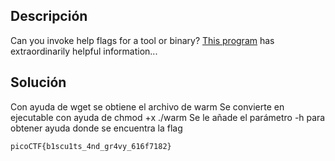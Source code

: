 ## Descripción
Can you invoke help flags for a tool or binary? [This program](https://mercury.picoctf.net/static/beec4f433e5ee5bfcd71bba8d5863faf/warm) has extraordinarily helpful information...

## Solución
Con ayuda de wget se obtiene el archivo de warm
Se convierte en ejecutable con ayuda de chmod +x ./warm
Se le añade el parámetro -h para obtener ayuda donde se encuentra la flag
```
picoCTF{b1scu1ts_4nd_gr4vy_616f7182}
```
